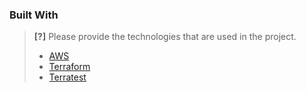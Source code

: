 ### Built With

> **[?]**
> Please provide the technologies that are used in the project.
> * [AWS](https://aws.amazon.com)
> * [Terraform](https://www.terraform.io)
> * [Terratest](https://terratest.gruntwork.io)
